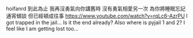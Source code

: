 hoifanrd
到此為止
我再沒勇氣向你講舊時
沒有勇氣相愛另一次
為你將睡眠忘記　通宵傾談
但已經頓成往事
https://www.youtube.com/watch?v=rqLc6-AzrPU
I got trapped in the jail... Is it the end already?
Also where is pyjail 1 and 2? I feel like I am getting lost too...
